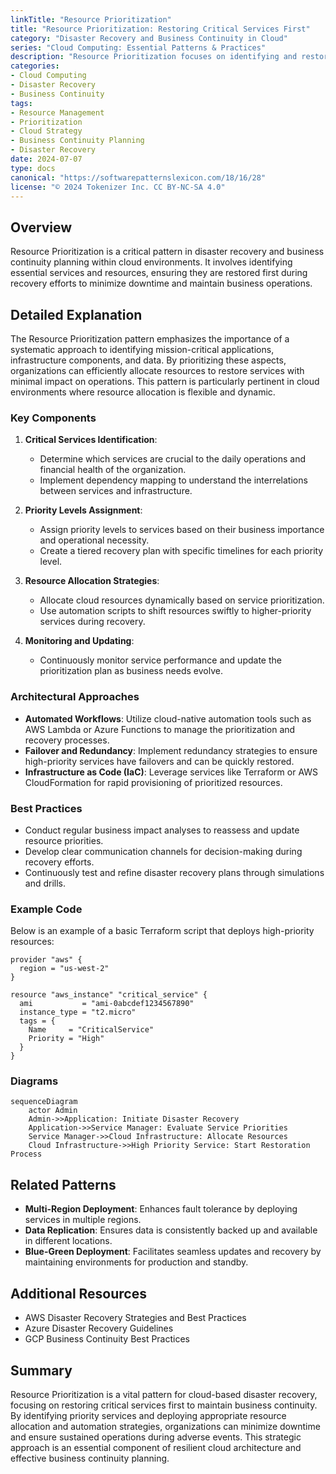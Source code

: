 ```yaml
---
linkTitle: "Resource Prioritization"
title: "Resource Prioritization: Restoring Critical Services First"
category: "Disaster Recovery and Business Continuity in Cloud"
series: "Cloud Computing: Essential Patterns & Practices"
description: "Resource Prioritization focuses on identifying and restoring critical services and resources first during a disaster recovery process in cloud environments, ensuring business continuity and minimal downtime."
categories:
- Cloud Computing
- Disaster Recovery
- Business Continuity
tags:
- Resource Management
- Prioritization
- Cloud Strategy
- Business Continuity Planning
- Disaster Recovery
date: 2024-07-07
type: docs
canonical: "https://softwarepatternslexicon.com/18/16/28"
license: "© 2024 Tokenizer Inc. CC BY-NC-SA 4.0"
---
```


## Overview

Resource Prioritization is a critical pattern in disaster recovery and business continuity planning within cloud environments. It involves identifying essential services and resources, ensuring they are restored first during recovery efforts to minimize downtime and maintain business operations.

## Detailed Explanation

The Resource Prioritization pattern emphasizes the importance of a systematic approach to identifying mission-critical applications, infrastructure components, and data. By prioritizing these aspects, organizations can efficiently allocate resources to restore services with minimal impact on operations. This pattern is particularly pertinent in cloud environments where resource allocation is flexible and dynamic.

### Key Components

1. **Critical Services Identification**:
   - Determine which services are crucial to the daily operations and financial health of the organization.
   - Implement dependency mapping to understand the interrelations between services and infrastructure.

2. **Priority Levels Assignment**:
   - Assign priority levels to services based on their business importance and operational necessity.
   - Create a tiered recovery plan with specific timelines for each priority level.

3. **Resource Allocation Strategies**:
   - Allocate cloud resources dynamically based on service prioritization.
   - Use automation scripts to shift resources swiftly to higher-priority services during recovery.

4. **Monitoring and Updating**:
   - Continuously monitor service performance and update the prioritization plan as business needs evolve.

### Architectural Approaches

- **Automated Workflows**: Utilize cloud-native automation tools such as AWS Lambda or Azure Functions to manage the prioritization and recovery processes.
- **Failover and Redundancy**: Implement redundancy strategies to ensure high-priority services have failovers and can be quickly restored.
- **Infrastructure as Code (IaC)**: Leverage services like Terraform or AWS CloudFormation for rapid provisioning of prioritized resources.

### Best Practices

- Conduct regular business impact analyses to reassess and update resource priorities.
- Develop clear communication channels for decision-making during recovery efforts.
- Continuously test and refine disaster recovery plans through simulations and drills.

### Example Code

Below is an example of a basic Terraform script that deploys high-priority resources:

```hcl
provider "aws" {
  region = "us-west-2"
}

resource "aws_instance" "critical_service" {
  ami           = "ami-0abcdef1234567890"
  instance_type = "t2.micro"
  tags = {
    Name     = "CriticalService"
    Priority = "High"
  }
}
```

### Diagrams

```mermaid
sequenceDiagram
    actor Admin
    Admin->>Application: Initiate Disaster Recovery
    Application->>Service Manager: Evaluate Service Priorities
    Service Manager->>Cloud Infrastructure: Allocate Resources
    Cloud Infrastructure->>High Priority Service: Start Restoration Process
```

## Related Patterns

- **Multi-Region Deployment**: Enhances fault tolerance by deploying services in multiple regions.
- **Data Replication**: Ensures data is consistently backed up and available in different locations.
- **Blue-Green Deployment**: Facilitates seamless updates and recovery by maintaining environments for production and standby.

## Additional Resources

- AWS Disaster Recovery Strategies and Best Practices
- Azure Disaster Recovery Guidelines
- GCP Business Continuity Best Practices

## Summary

Resource Prioritization is a vital pattern for cloud-based disaster recovery, focusing on restoring critical services first to maintain business continuity. By identifying priority services and deploying appropriate resource allocation and automation strategies, organizations can minimize downtime and ensure sustained operations during adverse events. This strategic approach is an essential component of resilient cloud architecture and effective business continuity planning.
